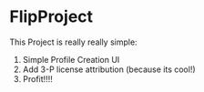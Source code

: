 # FlipProject
This Project is really really simple:
1. Simple Profile Creation UI
2. Add 3-P license attribution (because its cool!)
4. Profit!!!!